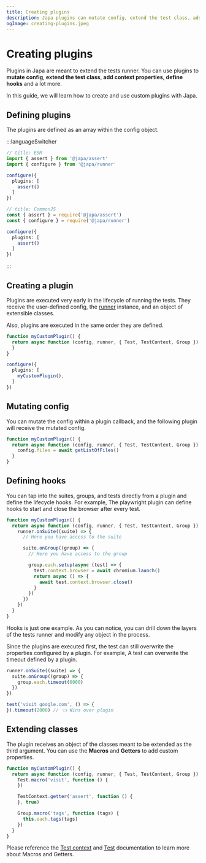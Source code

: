 ```yaml
---
title: Creating plugins
description: Japa plugins can mutate config, extend the test class, add context properties, define hooks, and does a lot more.
ogImage: creating-plugins.jpeg
---
```


# Creating plugins

Plugins in Japa are meant to extend the tests runner. You can use plugins to **mutate config**, **extend the test class**, **add context properties**, **define hooks** and a lot more.

In this guide, we will learn how to create and use custom plugins with Japa.

## Defining plugins

The plugins are defined as an array within the config object.

:::languageSwitcher
```ts
// title: ESM
import { assert } from '@japa/assert'
import { configure } from '@japa/runner'

configure({
  plugins: [
    assert()
  ]
})
```

```ts
// title: CommonJS
const { assert } = require('@japa/assert')
const { configure } = require('@japa/runner')

configure({
  plugins: [
    assert()
  ]
})
```
:::

## Creating a plugin
Plugins are executed very early in the lifecycle of running the tests. They receive the user-defined config, the [runner](https://github.com/japa/core/blob/develop/src/Runner/index.ts) instance, and an object of extensible classes.

Also, plugins are executed in the same order they are defined.

```ts
function myCustomPlugin() {
  return async function (config, runner, { Test, TestContext, Group }) {
  }
}

configure({
  plugins: [
    myCustomPlugin(),
  ]
})
```

## Mutating config
You can mutate the config within a plugin callback, and the following plugin will receive the mutated config.

```ts
function myCustomPlugin() {
  return async function (config, runner, { Test, TestContext, Group }) {
    config.files = await getListOfFiles()
  }
}
```

## Defining hooks
You can tap into the suites, groups, and tests directly from a plugin and define the lifecycle hooks. For example, The playwright plugin can define hooks to start and close the browser after every test.

```ts
function myCustomPlugin() {
  return async function (config, runner, { Test, TestContext, Group }) {
    runner.onSuite((suite) => {
      // Here you have access to the suite

      suite.onGroup((group) => {
        // Here you have access to the group

        group.each.setup(async (test) => {
          test.context.browser = await chromium.launch()
          return async () => {
            await test.context.browser.close()
          }
        })
      })
    })
  }
}
```

Hooks is just one example. As you can notice, you can drill down the layers of the tests runner and modify any object in the process.

Since the plugins are executed first, the test can still overwrite the properties configured by a plugin. For example, A test can overwrite the timeout defined by a plugin.

```ts
runner.onSuite((suite) => {
  suite.onGroup((group) => {
    group.each.timeout(6000)
  })
})

test('visit google.com', () => {
}).timeout(2000) // 👈 Wins over plugin
```

## Extending classes
The plugin receives an object of the classes meant to be extended as the third argument. You can use the **Macros** and **Getters** to add custom properties.

```ts
function myCustomPlugin() {
  return async function (config, runner, { Test, TestContext, Group }) {
    Test.macro('visit', function () {
    })

    TestContext.getter('assert', function () {
    }, true)

    Group.macro('tags', function (tags) {
      this.each.tags(tags)
    })
  }
}
```

Please reference the [Test context](https://github.com/japa/runner/blob/develop/src/Core/index.ts#L19) and [Test](https://github.com/japa/core/blob/develop/src/Test/index.ts) documentation to learn more about Macros and Getters.

